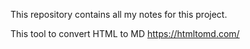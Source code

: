 This repository contains all my notes for this project.


This tool to convert HTML to MD
https://htmltomd.com/

